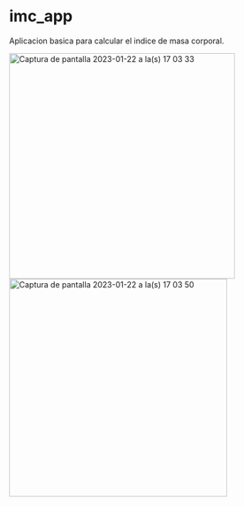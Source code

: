 # imc_app
Aplicacion basica para calcular el indice de masa corporal.


<img width="408" alt="Captura de pantalla 2023-01-22 a la(s) 17 03 33" src="https://user-images.githubusercontent.com/90237543/220235717-b3f31817-5a1d-414b-8ba6-9012e0608460.png">
<img width="394" alt="Captura de pantalla 2023-01-22 a la(s) 17 03 50" src="https://user-images.githubusercontent.com/90237543/220235733-257a56b7-054b-43c8-b610-7104c5be0783.png">
